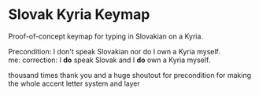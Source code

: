 # Slovak Kyria Keymap

Proof-of-concept keymap for typing in Slovakian on a Kyria.

Precondition: I don't speak Slovakian nor do I own a Kyria myself.  
me: correction: I **do** speak Slovak and I **do** own a Kyria myself.

thousand times thank you and a huge shoutout for precondition for making the whole accent letter system and layer